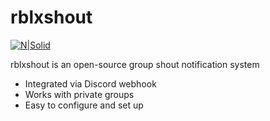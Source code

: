 # rblxshout

[![N|Solid](https://file.wine/b46c.png)](https://nodejs.org/)

rblxshout is an open-source group shout notification system

  - Integrated via Discord webhook
  - Works with private groups
  - Easy to configure and set up